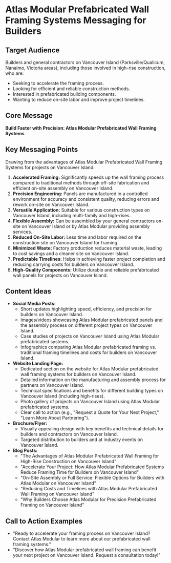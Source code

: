 # Atlas Modular Prefabricated Wall Framing Systems Messaging for Builders

## Target Audience

Builders and general contractors on Vancouver Island (Parksville/Qualicum, Nanaimo, Victoria areas), including those involved in high-rise construction, who are:
- Seeking to accelerate the framing process.
- Looking for efficient and reliable construction methods.
- Interested in prefabricated building components.
- Wanting to reduce on-site labor and improve project timelines.

## Core Message

**Build Faster with Precision: Atlas Modular Prefabricated Wall Framing Systems**

## Key Messaging Points

Drawing from the advantages of Atlas Modular Prefabricated Wall Framing Systems for projects on Vancouver Island:
1.  **Accelerated Framing:** Significantly speeds up the wall framing process compared to traditional methods through off-site fabrication and efficient on-site assembly on Vancouver Island.
2.  **Precision Engineering:** Panels are manufactured in a controlled environment for accuracy and consistent quality, reducing errors and rework on-site on Vancouver Island.
3.  **Versatile Application:** Suitable for various construction types on Vancouver Island, including multi-family and high-rises.
4.  **Flexible Assembly:** Can be assembled by your general contractors on-site on Vancouver Island or by Atlas Modular providing assembly services.
5.  **Reduced On-Site Labor:** Less time and labor required on the construction site on Vancouver Island for framing.
6.  **Minimized Waste:** Factory production reduces material waste, leading to cost savings and a cleaner site on Vancouver Island.
7.  **Predictable Timelines:** Helps in achieving faster project completion and reducing carrying costs for builders on Vancouver Island.
8.  **High-Quality Components:** Utilize durable and reliable prefabricated wall panels for projects on Vancouver Island.

## Content Ideas

-   **Social Media Posts:**
    -   Short updates highlighting speed, efficiency, and precision for builders on Vancouver Island.
    -   Images/videos showcasing Atlas Modular prefabricated panels and the assembly process on different project types on Vancouver Island.
    -   Case studies of projects on Vancouver Island using Atlas Modular prefabricated systems.
    -   Infographics comparing Atlas Modular prefabricated framing vs. traditional framing timelines and costs for builders on Vancouver Island.
-   **Website Landing Page:**
    -   Dedicated section on the website for Atlas Modular prefabricated wall framing systems for builders on Vancouver Island.
    -   Detailed information on the manufacturing and assembly process for partners on Vancouver Island.
    -   Technical specifications and benefits for different building types on Vancouver Island (including high-rises).
    -   Photo gallery of projects on Vancouver Island using Atlas Modular prefabricated systems.
    -   Clear call to action (e.g., "Request a Quote for Your Next Project," "Learn More About Partnering").
-   **Brochure/Flyer:**
    -   Visually appealing design with key benefits and technical details for builders and contractors on Vancouver Island.
    -   Targeted distribution to builders and at industry events on Vancouver Island.
-   **Blog Posts:**
    -   "The Advantages of Atlas Modular Prefabricated Wall Framing for High-Rise Construction on Vancouver Island"
    -   "Accelerate Your Project: How Atlas Modular Prefabricated Systems Reduce Framing Time for Builders on Vancouver Island"
    -   "On-Site Assembly or Full Service: Flexible Options for Builders with Atlas Modular on Vancouver Island"
    -   "Reducing Costs and Timelines with Atlas Modular Prefabricated Wall Framing on Vancouver Island"
    -   "Why Builders Choose Atlas Modular for Precision Prefabricated Framing on Vancouver Island"

## Call to Action Examples

-   "Ready to accelerate your framing process on Vancouver Island? Contact Atlas Modular to learn more about our prefabricated wall framing systems."
-   "Discover how Atlas Modular prefabricated wall framing can benefit your next project on Vancouver Island. Request a consultation today!"
